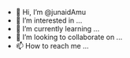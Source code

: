 - 👋 Hi, I’m @junaidAmu
- 👀 I’m interested in ...
- 🌱 I’m currently learning ...
- 💞️ I’m looking to collaborate on ...
- 📫 How to reach me ...

<!---
junaidAmu/junaidAmu is a ✨ special ✨ repository because its `README.md` (this file) appears on your GitHub profile.
You can click the Preview link to take a look at your changes.
--->
